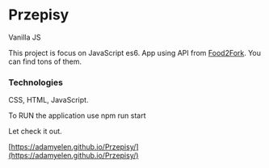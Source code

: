 # Przepisy
Vanilla JS

This project is focus on JavaScript es6. 
App using API from [Food2Fork](https://www.food2fork.com/about/api). You can find tons of them.



### Technologies

CSS, HTML, JavaScript.

To RUN the application use npm run start

Let check it out.


[https://adamyelen.github.io/Przepisy/](https://adamyelen.github.io/Przepisy/)

